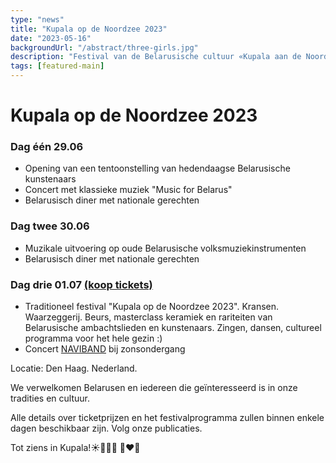 ```yaml
---
type: "news"
title: "Kupala op de Noordzee 2023"
date: "2023-05-16"
backgroundUrl: "/abstract/three-girls.jpg"
description: "Festival van de Belarusische cultuur «Kupala aan de Noordzee 2023»"
tags: [featured-main]
---
```


# Kupala op de Noordzee 2023

### Dag één 29.06
- Opening van een tentoonstelling van hedendaagse Belarusische kunstenaars
- Concert met klassieke muziek "Music for Belarus"
- Belarusisch diner met nationale gerechten

### Dag twee 30.06
- Muzikale uitvoering op oude Belarusische volksmuziekinstrumenten
- Belarusisch diner met nationale gerechten

### Dag drie 01.07 [(koop tickets)](https://www.belarusians.nl/nl/events/kupalle-2023-3)
- Traditioneel festival "Kupala op de Noordzee 2023". Kransen. Waarzeggerij. Beurs, masterclass keramiek en rariteiten van Belarusische ambachtslieden en kunstenaars. Zingen, dansen, cultureel programma voor het hele gezin :)
- Concert [NAVIBAND](https://www.instagram.com/naviband/) bij zonsondergang

Locatie: Den Haag. Nederland.

We verwelkomen Belarusen en iedereen die geïnteresseerd is in onze tradities en cultuur.

Alle details over ticketprijzen en het festivalprogramma zullen binnen enkele dagen beschikbaar zijn. Volg onze publicaties.

Tot ziens in Kupala!☀️🌾🌸🔥 🤍❤️🤍
